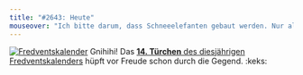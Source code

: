 ```yaml
---
title: "#2643: Heute"
mouseover: "Ich bitte darum, dass Schneeelefanten gebaut werden. Nur allein wegen der drei hübschen Es nebeneinander."
---
```


<a href="http://www.fonflatter.de/der-fetzige-fredventskalender-2012" title="Der fetzige Fredventskalender"><img src="http://www.fonflatter.de/adv12/fredventskalender_banner.png" alt="Fredventskalender" /></a>
Gnihihi! Das <a href="http://www.fonflatter.de/2012/12/14/das-14-turchen-2/"><strong>14. Türchen</strong> des diesjährigen Fredventskalenders</a> hüpft vor Freude schon durch die Gegend.
:keks:

